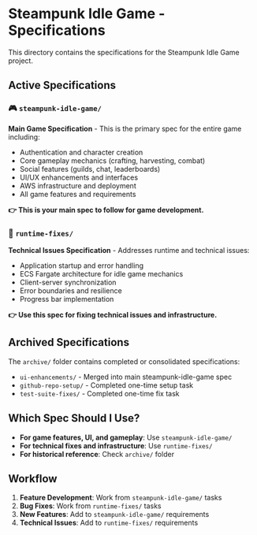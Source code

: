# Steampunk Idle Game - Specifications

This directory contains the specifications for the Steampunk Idle Game project.

## Active Specifications

### 🎮 `steampunk-idle-game/`
**Main Game Specification** - This is the primary spec for the entire game including:
- Authentication and character creation
- Core gameplay mechanics (crafting, harvesting, combat)
- Social features (guilds, chat, leaderboards)
- UI/UX enhancements and interfaces
- AWS infrastructure and deployment
- All game features and requirements

**👉 This is your main spec to follow for game development.**

### 🔧 `runtime-fixes/`
**Technical Issues Specification** - Addresses runtime and technical issues:
- Application startup and error handling
- ECS Fargate architecture for idle game mechanics
- Client-server synchronization
- Error boundaries and resilience
- Progress bar implementation

**👉 Use this spec for fixing technical issues and infrastructure.**

## Archived Specifications

The `archive/` folder contains completed or consolidated specifications:
- `ui-enhancements/` - Merged into main steampunk-idle-game spec
- `github-repo-setup/` - Completed one-time setup task
- `test-suite-fixes/` - Completed one-time fix task

## Which Spec Should I Use?

- **For game features, UI, and gameplay**: Use `steampunk-idle-game/`
- **For technical fixes and infrastructure**: Use `runtime-fixes/`
- **For historical reference**: Check `archive/` folder

## Workflow

1. **Feature Development**: Work from `steampunk-idle-game/` tasks
2. **Bug Fixes**: Work from `runtime-fixes/` tasks  
3. **New Features**: Add to `steampunk-idle-game/` requirements
4. **Technical Issues**: Add to `runtime-fixes/` requirements